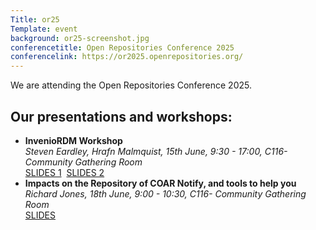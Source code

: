 ```yaml
---
Title: or25
Template: event
background: or25-screenshot.jpg
conferencetitle: Open Repositories Conference 2025
conferencelink: https://or2025.openrepositories.org/
---
```


We are attending the Open Repositories Conference 2025.

## Our presentations and workshops:

* **InvenioRDM Workshop**  
  _Steven Eardley, Hrafn Malmquist, 15th June, 9:30 - 17:00, C116- Community Gathering Room_  
  <span style="display: flex"><a href="{static}/assets/or25-workshop-1.pdf" class="tag tag--green" title="Slides for 'InvenioRDM' workshop">SLIDES 1</a>&nbsp;&nbsp;<a href="{static}/assets/or25-workshop-2.pdf" class="tag tag--green" title="Slides for 'InvenioRDM' workshop">SLIDES 2</a></span>
* **Impacts on the Repository of COAR Notify, and tools to help you**     
  _Richard Jones, 18th June, 9:00 - 10:30,  C116- Community Gathering Room_  
  <a href="{static}/assets/or25-notify-presentation.pdf" class="tag tag--green" title="Slides for 'COAR Notify' presentation">SLIDES</a>